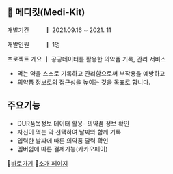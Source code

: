 ## 💊 메디킷(Medi-Kit)
 
개발기간 　　 ┃ 2021.09.16 ~ 2021. 11

개발인원 　　 ┃ 1명

프로젝트 개요 ┃ 공공데이터를 활용한 의약품 기록, 관리 서비스

- 먹는 약을 스스로 기록하고 관리함으로써 부작용을 예방하고
- 의약품 정보로의 접근성을 높이는 것을 목표로 합니다.



## 주요기능 
- DUR품목정보 데이터 활용- 의약품 정보 확인
- 자신이 먹는 약 선택하여 날짜와 함께 기록
- 입력한 날짜에 따른 의약품 달력 확인
- 멤버쉽에 따른 결제기능(카카오페이)



🔗[바로가기](http://medikit.site/)
🔗[소개 페이지](https://dayook.github.io/projects/medikit)
